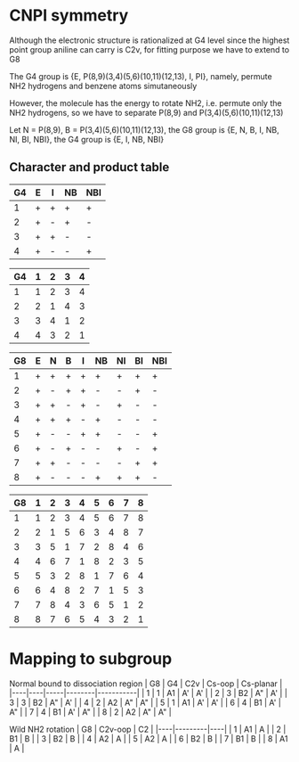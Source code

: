 # CNPI symmetry
Although the electronic structure is rationalized at G4 level since the highest point group aniline can carry is C2v, for fitting purpose we have to extend to G8

The G4 group is {E, P(8,9)(3,4)(5,6)(10,11)(12,13), I, PI}, namely, permute NH2 hydrogens and benzene atoms simutaneously

However, the molecule has the energy to rotate NH2, i.e. permute only the NH2 hydrogens, so we have to separate P(8,9) and P(3,4)(5,6)(10,11)(12,13)

Let N = P(8,9), B = P(3,4)(5,6)(10,11)(12,13), the G8 group is {E, N, B, I, NB, NI, BI, NBI}, the G4 group is {E, I, NB, NBI}

## Character and product table
| G4 | E | I | NB | NBI |
|----|---|---|----|-----|
|  1 | + | + |  + |  +  |
|  2 | + | - |  + |  -  |
|  3 | + | + |  - |  -  |
|  4 | + | - |  - |  +  |

| G4 | 1 | 2 | 3 | 4 |
|----|---|---|---|---|
|  1 | 1 | 2 | 3 | 4 |
|  2 | 2 | 1 | 4 | 3 |
|  3 | 3 | 4 | 1 | 2 |
|  4 | 4 | 3 | 2 | 1 |

| G8 | E | N | B | I | NB | NI | BI | NBI |
|----|---|---|---|---|----|----|----|-----|
|  1 | + | + | + | + |  + |  + |  + |  +  |
|  2 | + | - | + | + |  - |  - |  + |  -  |
|  3 | + | + | - | + |  - |  + |  - |  -  |
|  4 | + | + | + | - |  + |  - |  - |  -  |
|  5 | + | - | - | + |  + |  - |  - |  +  |
|  6 | + | - | + | - |  - |  + |  - |  +  |
|  7 | + | + | - | - |  - |  - |  + |  +  |
|  8 | + | - | - | - |  + |  + |  + |  -  |

| G8 | 1 | 2 | 3 | 4 | 5 | 6 | 7 | 8 |
|----|---|---|---|---|---|---|---|---|
|  1 | 1 | 2 | 3 | 4 | 5 | 6 | 7 | 8 |
|  2 | 2 | 1 | 5 | 6 | 3 | 4 | 8 | 7 |
|  3 | 3 | 5 | 1 | 7 | 2 | 8 | 4 | 6 |
|  4 | 4 | 6 | 7 | 1 | 8 | 2 | 3 | 5 |
|  5 | 5 | 3 | 2 | 8 | 1 | 7 | 6 | 4 |
|  6 | 6 | 4 | 8 | 2 | 7 | 1 | 5 | 3 |
|  7 | 7 | 8 | 4 | 3 | 6 | 5 | 1 | 2 |
|  8 | 8 | 7 | 6 | 5 | 4 | 3 | 2 | 1 |

# Mapping to subgroup
Normal bound to dissociation region
| G8 | G4 | C2v | Cs-oop | Cs-planar |
|----|----|-----|--------|-----------|
|  1 |  1 |  A1 |   A'   |     A'    |
|  2 |  3 |  B2 |   A"   |     A'    |
|  3 |  3 |  B2 |   A"   |     A'    |
|  4 |  2 |  A2 |   A"   |     A"    |
|  5 |  1 |  A1 |   A'   |     A'    |
|  6 |  4 |  B1 |   A'   |     A"    |
|  7 |  4 |  B1 |   A'   |     A"    |
|  8 |  2 |  A2 |   A"   |     A"    |

Wild NH2 rotation
| G8 | C2v-oop | C2 |
|----|---------|----|
|  1 |    A1   |  A |
|  2 |    B1   |  B |
|  3 |    B2   |  B |
|  4 |    A2   |  A |
|  5 |    A2   |  A |
|  6 |    B2   |  B |
|  7 |    B1   |  B |
|  8 |    A1   |  A |
